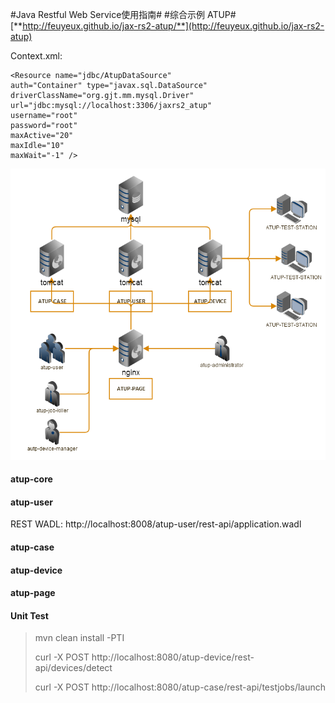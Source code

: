 #Java Restful Web Service使用指南#
#综合示例 ATUP#
[**http://feuyeux.github.io/jax-rs2-atup/**](http://feuyeux.github.io/jax-rs2-atup)


Context.xml:
	
	<Resource name="jdbc/AtupDataSource"
	auth="Container" type="javax.sql.DataSource"
	driverClassName="org.gjt.mm.mysql.Driver"
	url="jdbc:mysql://localhost:3306/jaxrs2_atup"
	username="root"
	password="root"
	maxActive="20"
	maxIdle="10"
	maxWait="-1" />

![atup-topology.png](atup-topology.png)

#### atup-core ####
#### atup-user ####
REST WADL:
http://localhost:8008/atup-user/rest-api/application.wadl
#### atup-case ####
#### atup-device ####
#### atup-page  ####


#### Unit Test ####
> mvn clean install -PTI
> 
> curl -X POST http://localhost:8080/atup-device/rest-api/devices/detect
> 
> curl -X POST http://localhost:8080/atup-case/rest-api/testjobs/launch

